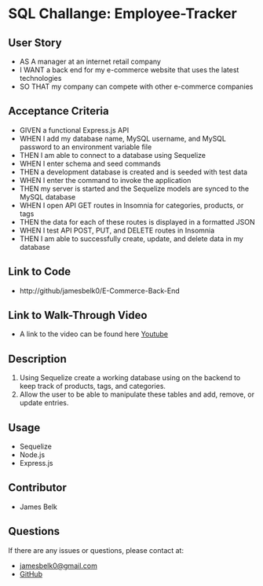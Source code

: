 # SQL Challange: Employee-Tracker

## User Story
- AS A manager at an internet retail company
- I WANT a back end for my e-commerce website that uses the latest technologies
- SO THAT my company can compete with other e-commerce companies

## Acceptance Criteria
- GIVEN a functional Express.js API
- WHEN I add my database name, MySQL username, and MySQL password to an environment variable file
- THEN I am able to connect to a database using Sequelize
- WHEN I enter schema and seed commands
- THEN a development database is created and is seeded with test data
- WHEN I enter the command to invoke the application
- THEN my server is started and the Sequelize models are synced to the MySQL database
- WHEN I open API GET routes in Insomnia for categories, products, or tags
- THEN the data for each of these routes is displayed in a formatted JSON
- WHEN I test API POST, PUT, and DELETE routes in Insomnia
- THEN I am able to successfully create, update, and delete data in my database

## Link to Code
- http://github/jamesbelk0/E-Commerce-Back-End

## Link to Walk-Through Video
- A link to the video can be found here [Youtube](https://youtu.be/i87doA0otdE)

## Description
1. Using Sequelize create a working database using on the backend to keep track of products, tags, and categories. 
2. Allow the user to be able to manipulate these tables and add, remove, or update entries. 

## Usage
- Sequelize
- Node.js
- Express.js

## Contributor
- James Belk

## Questions
If there are any issues or questions, please contact at:
- <jamesbelk0@gmail.com>
- [GitHub](https://github.com/jamesbelk0)